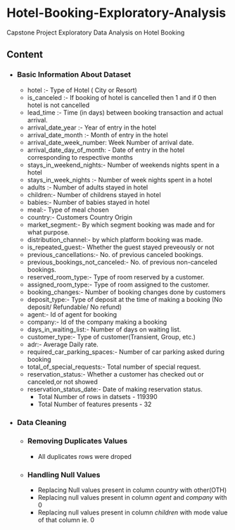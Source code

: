 # Hotel-Booking-Exploratory-Analysis
Capstone Project Exploratory Data Analysis on Hotel Booking

## Content

- ### Basic Information About Dataset

  - hotel :- Type of Hotel  ( City or Resort)
  - is_canceled	:- If booking of hotel is cancelled then 1 and if 0 then hotel is not cancelled
  - lead_time	:- Time (in days) between booking transaction and actual arrival.
  - arrival_date_year	:- Year of entry in the hotel 
  - arrival_date_month :- Month of entry in the hotel
  - arrival_date_week_number: Week Number of arrival date.
  - arrival_date_day_of_month: - Date of entry in the hotel corresponding to respective months
  - stays_in_weekend_nights:-  Number of weekends nights spent in a hotel
  - stays_in_week_nights	:- Number of week nights spent in a hotel
  - adults	:- Number of adults stayed in hotel
  - children:- Number of childrens stayed in hotel
  - babies:- Number of babies stayed in hotel
  - meal:- Type of meal chosen 
  - country:- Customers Country Origin
  - market_segment:- By which segment booking was made and for what purpose.
  - distribution_channel:- by which platform booking was made.
  - is_repeated_guest:- Whether the guest stayed preveously or not 
  - previous_cancellations:- No. of previous canceled bookings.
  - previous_bookings_not_canceled:- No. of previous non-canceled bookings.
  - reserved_room_type:-  Type of room reserved by a customer.
  - assigned_room_type:-  Type of room assigned to the customer.
  - booking_changes:- Number of booking changes done by customers
  - deposit_type:- Type of deposit at the time of making a booking (No deposit/ Refundable/ No refund)
  - agent:- Id of agent for booking
  - company:- Id of the company making a booking
  - days_in_waiting_list:- Number of days on waiting list.
  - customer_type:- Type of customer(Transient, Group, etc.)
  - adr:- Average Daily rate.
  - required_car_parking_spaces:- Number of car parking asked during booking
  - total_of_special_requests:- Total number of special request.
  - reservation_status:- Whether a customer has checked out or canceled,or not showed 
  - reservation_status_date:- Date of making reservation status.
      - Total Number of rows in datsets - 119390
      - Total Number of features presents - 32
- ### Data Cleaning
  - ### Removing Duplicates Values
      - All duplicates rows were droped
  - ### Handling Null Values
      - Replacing Null values present in column *country* with other(OTH)
      - Replacing null values present in column *agent* and *company* with 0
      - Replacing null values present in column *children* with mode value of that column ie. 0
      
